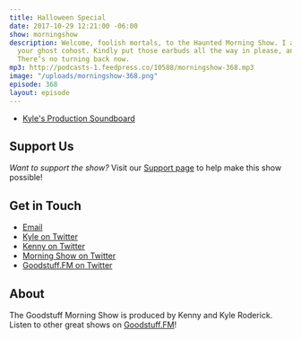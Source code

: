 ```yaml
---
title: Halloween Special
date: 2017-10-29 12:21:00 -06:00
show: morningshow
description: Welcome, foolish mortals, to the Haunted Morning Show. I am your cohost,
  your ghost cohost. Kindly put those earbuds all the way in please, and get comfortable.
  There’s no turning back now.
mp3: http://podcasts-1.feedpress.co/10588/morningshow-368.mp3
image: "/uploads/morningshow-368.png"
episode: 368
layout: episode
---
```


* [Kyle's Production Soundboard](http://goodstuff.fm/uploads/2017-10-29.png)

## Support Us
*Want to support the show?* Visit our [Support page](https://goodstuff.fm/support) to help make this show possible!

## Get in Touch
* [Email](mailto:kyle@goodstuff.fm)
* [Kyle on Twitter](http://twitter.com/dogburps)
* [Kenny on Twitter](http://twitter.com/pizzarobotics)
* [Morning Show on Twitter](http://twitter.com/morningshowam)
* [Goodstuff.FM on Twitter](http://twitter.com/goodstufffm)

## About
The Goodstuff Morning Show is produced by Kenny and Kyle Roderick. Listen to other great shows on [Goodstuff.FM](http://goodstuff.fm/shows)!